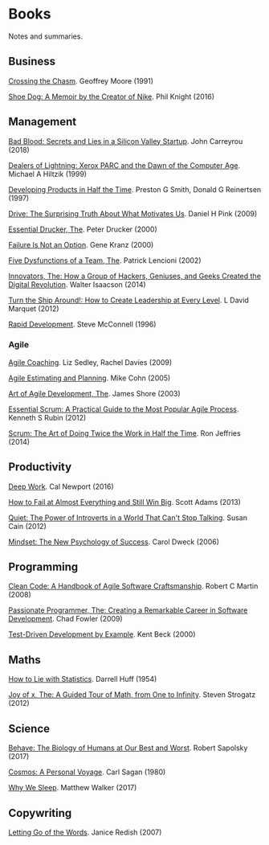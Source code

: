 # Books

Notes and summaries.

## Business

[Crossing the Chasm](./business/crossing-the-chasm.md). Geoffrey Moore (1991)

[Shoe Dog: A Memoir by the Creator of Nike](./business/shoe-dog.md). Phil Knight (2016)

## Management

[Bad Blood: Secrets and Lies in a Silicon Valley Startup](./management/bad-blood.md). John Carreyrou (2018)

[Dealers of Lightning: Xerox PARC and the Dawn of the Computer Age](./management/dealers-of-lightning.md). Michael A Hiltzik (1999)

[Developing Products in Half the Time](./management/developing-products-in-half-the-time.md). Preston G Smith, Donald G Reinertsen (1997)

[Drive: The Surprising Truth About What Motivates Us](./management/drive.md). Daniel H Pink (2009)

[Essential Drucker, The](./management/essential-drucker.md). Peter Drucker (2000)

[Failure Is Not an Option](./management/failure-is-not-an-option.md). Gene Kranz (2000)

[Five Dysfunctions of a Team, The](./management/five-dysfunctions-of-a-team.md). Patrick Lencioni (2002)

[Innovators, The: How a Group of Hackers, Geniuses, and Geeks Created the Digital Revolution](./management/innovators.md). Walter Isaacson (2014)

[Turn the Ship Around!: How to Create Leadership at Every Level](./management/turn-the-ship-around.md). L David Marquet (2012)

[Rapid Development](./management/rapid-development.md). Steve McConnell (1996)

### Agile

[Agile Coaching](./agile/agile-coaching.md). Liz Sedley, Rachel Davies (2009)

[Agile Estimating and Planning](./agile/agile-estimating-and-planning.md). Mike Cohn (2005)

[Art of Agile Development, The](./agile/art-of-agile-development.md). James Shore (2003)

[Essential Scrum: A Practical Guide to the Most Popular Agile Process](./agile/essential-scrum.md). Kenneth S Rubin (2012)

[Scrum: The Art of Doing Twice the Work in Half the Time](./agile/scrum.md). Ron Jeffries (2014)

## Productivity

[Deep Work](./productivity/deep-work.md). Cal Newport (2016)

[How to Fail at Almost Everything and Still Win Big](./productivity/how-to-fail-at-almost-everything-and-still-win-big.md). Scott Adams (2013)

[Quiet: The Power of Introverts in a World That Can't Stop Talking](./productivity/quiet.md). Susan Cain (2012)

[Mindset: The New Psychology of Success](./productivity/mindset.md). Carol Dweck (2006)

## Programming

[Clean Code: A Handbook of Agile Software Craftsmanship](./programming/clean-code.md). Robert C Martin (2008)

[Passionate Programmer, The: Creating a Remarkable Career in Software Development](./programming/passionate-programmer.md). Chad Fowler (2009)

[Test-Driven Development by Example](./programming/test-driven-development-by-example.md). Kent Beck (2000)

## Maths

[How to Lie with Statistics](./maths/how-to-lie-with-statistics.md). Darrell Huff (1954)

[Joy of x, The: A Guided Tour of Math, from One to Infinity](./maths/joy-of-x.md). Steven Strogatz (2012)

## Science

[Behave: The Biology of Humans at Our Best and Worst](./science/behave.md). Robert Sapolsky (2017)

[Cosmos: A Personal Voyage](./science/cosmos.md). Carl Sagan (1980)

[Why We Sleep](./science/why-we-sleep.md). Matthew Walker (2017)

## Copywriting

[Letting Go of the Words](./copywriting/letting-go-of-the-words.md). Janice Redish (2007)